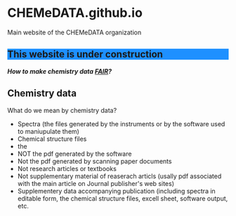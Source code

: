 # CHEMeDATA.github.io
Main website of the CHEMeDATA organization

<h2 style="background-color:DodgerBlue;">This website is under construction</h2>

***How to make chemistry data [FAIR](https://www.go-fair.org/fair-principles/)?***

## Chemistry data

What do we mean by chemistry data?
- Spectra (the files generated by the instruments or by the software used to maniupulate them)
- Chemical structure files
- the 
- NOT the pdf generated by the software 
- Not the pdf generated by scanning paper documents
- Not research articles or textbooks
- Not supplementary material of reaserach articls (usally pdf associated with the main article on Journal publisher's web sites)
- Supplementery data accompanying publication (including spectra in editable form, the chemical structure files, excell sheet, software output, etc.
